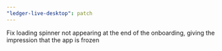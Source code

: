 ```yaml
---
"ledger-live-desktop": patch
---
```


Fix loading spinner not appearing at the end of the onboarding, giving the impression that the app is frozen
